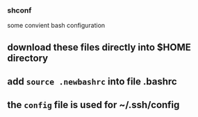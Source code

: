 ### shconf
some convient bash configuration

## download these files directly into $HOME directory
## add  `source .newbashrc` into file .bashrc

## the `config` file is used for ~/.ssh/config
